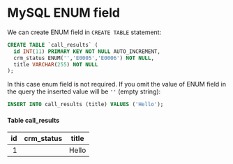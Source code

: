 # MySQL ENUM field

We can create ENUM field in `CREATE TABLE` statement:

```sql
CREATE TABLE `call_results` (
  id INT(11) PRIMARY KEY NOT NULL AUTO_INCREMENT,
  crm_status ENUM('','E0005','E0006') NOT NULL,
  title VARCHAR(255) NOT NULL
);
```

In this case enum field is not required. If you omit the value of ENUM field in the query the inserted value will be `''` (empty string):

```sql
INSERT INTO call_results (title) VALUES ('Hello');
```

#### Table call_results

| id | crm_status | title | 
| ---: | --- | --- | 
| 1 |  | Hello | 
